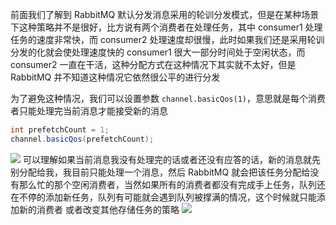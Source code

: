 前面我们了解到 RabbitMQ 默认分发消息采用的轮训分发模式，但是在某种场景下这种策略并不是很好，比方说有两个消费者在处理任务，其中 consumer1 处理任务的速度非常快，而 consumer2 处理速度却很慢，此时如果我们还是采用轮训分发的化就会使处理速度快的 consumer1 很大一部分时间处于空闲状态，而 consumer2 一直在干活，这种分配方式在这种情况下其实就不太好，但是 RabbitMQ 并不知道这种情况它依然很公平的进行分发

为了避免这种情况，我们可以设置参数 `channel.basicQos(1)`，意思就是每个消费者只能处理完当前消息才能接受新的消息
```java
int prefetchCount = 1;
channel.basicQos(prefetchCount);
```

![](https://i-blog.csdnimg.cn/blog_migrate/205dc50e3266de153b209145bbf5d57a.png)
可以理解如果当前消息我没有处理完的话或者还没有应答的话，新的消息就先别分配给我，我目前只能处理一个消息，然后 RabbitMQ 就会把该任务分配给没有那么忙的那个空闲消费者，当然如果所有的消费者都没有完成手上任务，队列还在不停的添加新任务，队列有可能就会遇到队列被撑满的情况，这个时候就只能添加新的消费者 或者改变其他存储任务的策略
![](https://i-blog.csdnimg.cn/blog_migrate/68758d1632ec654089c5f4638ae954d8.png)
